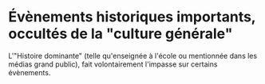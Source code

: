 # Évènements historiques importants, occultés de la "culture générale"

L'"Histoire dominante" (telle qu'enseignée à l'école ou mentionnée dans les médias grand public), fait volontairement l'impasse sur certains évènements.